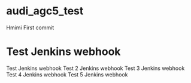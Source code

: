 # audi_agc5_test
Hmimi First commit

# Test Jenkins webhook
Test Jenkins webhook
Test 2 Jenkins webhook
Test 3 Jenkins webhook
Test 4 Jenkins webhook
Test 5 Jenkins webhook
